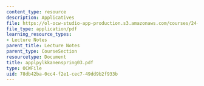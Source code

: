 ```yaml
---
content_type: resource
description: Applicatives
file: https://ol-ocw-studio-app-production.s3.amazonaws.com/courses/24-953-argument-structure-and-syntax-spring-2003/78db42ba0cc4f2e1cec749dd9b2f933b_applpylkkanenspring03.pdf
file_type: application/pdf
learning_resource_types:
- Lecture Notes
parent_title: Lecture Notes
parent_type: CourseSection
resourcetype: Document
title: applpylkkanenspring03.pdf
type: OCWFile
uid: 78db42ba-0cc4-f2e1-cec7-49dd9b2f933b
---
```

